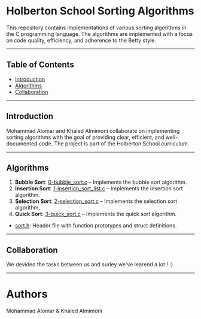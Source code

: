 
# Holberton School Sorting Algorithms
This repository contains implementations of various sorting algorithms in the C programming language. The algorithms are implemented with a focus on code quality, efficiency, and adherence to the Betty style.

---

## Table of Contents

- [Introduction](#introduction)  
- [Algorithms](#algorithms)
- [Collaboration](#collaboration)  
  

---

## Introduction

Mohammad Alomar and Khaled Almimoni collaborate on implementing sorting algorithms with the goal of providing clear, efficient, and well-documented code. The project is part of the Holberton School curriculum.

---

## Algorithms

1. **Bubble Sort**: [0-bubble_sort.c](0-bubble_sort.c) – Implements the bubble sort algorithm.  
2. **Insertion Sort**: [1-insertion_sort_list.c](1-insertion_sort_list.c) – Implements the insertion sort algorithm.  
3. **Selection Sort**: [2-selection_sort.c](2-selection_sort.c) – Implements the selection sort algorithm.  
4. **Quick Sort**: [3-quick_sort.c](3-quick_sort.c) – Implements the quick sort algorithm.  

- [sort.h](sort.h): Header file with function prototypes and struct definitions.

---

## Collaboration

We devided the tasks between us and surley we've learend a lot ! :)


---

# Authors
Mohammad Alomar & Khaled Almimoni